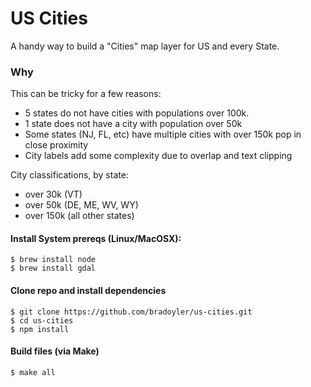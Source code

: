 # US Cities

A handy way to build a "Cities" map layer for US and every State. 

### Why

This can be tricky for a few reasons:
- 5 states do not have cities with populations over 100k.
- 1 state does not have a city with population over 50k
- Some states (NJ, FL, etc) have multiple cities with over 150k pop in close proximity
- City labels add some complexity due to overlap and text clipping

City classifications, by state:
- over 30k (VT)
- over 50k (DE, ME, WV, WY)
- over 150k (all other states)

#### Install System prereqs (Linux/MacOSX):

```
$ brew install node
$ brew install gdal
```

#### Clone repo and install dependencies

```
$ git clone https://github.com/bradoyler/us-cities.git
$ cd us-cities
$ npm install
```

#### Build files (via Make)
```
$ make all
```
